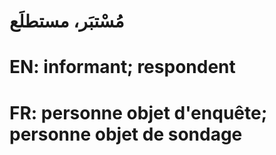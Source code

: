 # مُسْتبَر، مستطلَع

# EN: informant; respondent

# FR: personne objet d'enquête; personne objet de sondage
